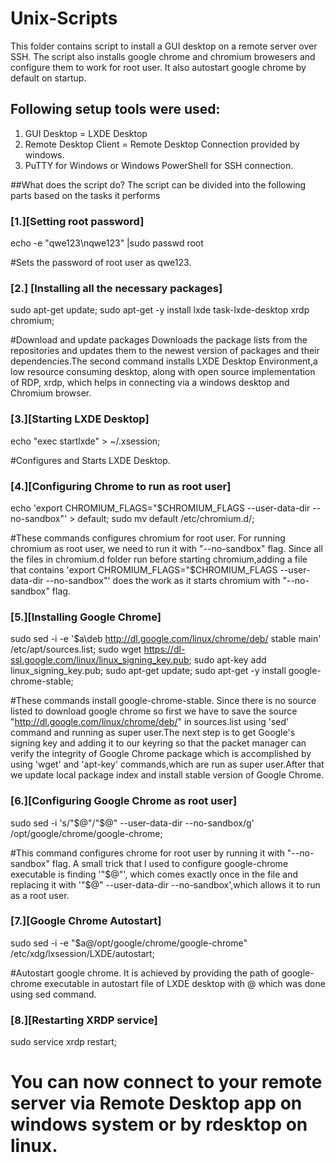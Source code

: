 # Unix-Scripts
This folder contains script to install a GUI desktop on a remote server over SSH.
The script also installs google chrome and chromium browesers and configure them to work for root user. 
It also autostart google chrome by default on startup.

## Following setup tools were used:
1. GUI Desktop = LXDE Desktop
2. Remote Desktop Client = Remote Desktop Connection provided by windows.
3. PuTTY for Windows or Windows PowerShell for SSH connection. 

##What does the script do? 
The script can be divided into the following parts based on the tasks it performs 

### [1.][Setting root password]
echo -e "qwe123\nqwe123" |sudo passwd root 

#Sets the password of root user as qwe123.

### [2.] [Installing all the necessary packages] 
sudo apt-get update;
sudo apt-get -y install lxde task-lxde-desktop xrdp chromium; 

#Download and update packages
Downloads the package lists from the repositories and updates them to the newest version of packages and their dependencies.The second command installs LXDE Desktop Environment,a low resource consuming desktop, along with open source implementation of RDP, xrdp, which helps in connecting via a windows desktop and Chromium browser.

### [3.][Starting LXDE Desktop]
echo "exec startlxde" > ~/.xsession;  

#Configures and Starts LXDE Desktop.

### [4.][Configuring Chrome to run as root user]
echo 'export CHROMIUM_FLAGS="$CHROMIUM_FLAGS --user-data-dir --no-sandbox"' > default;
sudo mv default /etc/chromium.d/;

#These commands configures chromium for root user. For running chromium as root user, we need to run it with "--no-sandbox" flag. 
Since all the files in chromium.d folder run before starting chromium,adding a file that contains 'export CHROMIUM_FLAGS="$CHROMIUM_FLAGS --user-data-dir --no-sandbox"' does the work as it starts chromium with "--no-sandbox" flag.

### [5.][Installing Google Chrome]
sudo sed -i -e '$a\deb http://dl.google.com/linux/chrome/deb/ stable main' /etc/apt/sources.list;
sudo wget https://dl-ssl.google.com/linux/linux_signing_key.pub;
sudo apt-key add linux_signing_key.pub;
sudo apt-get update;
sudo apt-get -y install google-chrome-stable;

#These commands install google-chrome-stable. 
Since there is no source listed to download google chrome so first we have to save the source "http://dl.google.com/linux/chrome/deb/" in sources.list using 'sed' command and running as super user.The next step is to get Google's signing key and adding it to our keyring so that the packet manager can verify the integrity of Google Chrome package which is accomplished by using 'wget' and 'apt-key' commands,which are run as super user.After that we update local package index and install stable version of Google Chrome.

### [6.][Configuring Google Chrome as root user]
sudo sed -i 's/"$@"/"$@" --user-data-dir --no-sandbox/g' /opt/google/chrome/google-chrome;

#This command configures chrome for root user by running it with "--no-sandbox" flag.
A small trick that I used to configure google-chrome executable is finding '"$@"', which comes exactly once in the file and replacing it with '"$@" --user-data-dir --no-sandbox',which allows it to run as a root user.

### [7.][Google Chrome Autostart]
sudo sed -i -e "\$a@/opt/google/chrome/google-chrome" /etc/xdg/lxsession/LXDE/autostart;

#Autostart google chrome.
It is achieved by providing the path of google-chrome executable in autostart file of LXDE desktop with @ which was done using sed command. 

### [8.][Restarting XRDP service]
sudo service xrdp restart;

# You can now connect to your remote server via Remote Desktop app on windows system or by rdesktop on linux. 
